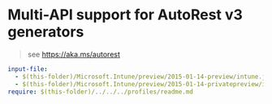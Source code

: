# Multi-API support for AutoRest v3 generators

> see https://aka.ms/autorest

``` yaml $(enable-multi-api)
input-file:
  - $(this-folder)/Microsoft.Intune/preview/2015-01-14-preview/intune.json
  - $(this-folder)/Microsoft.Intune/preview/2015-01-14-privatepreview/intune.json
require: $(this-folder)/../../../profiles/readme.md
```
